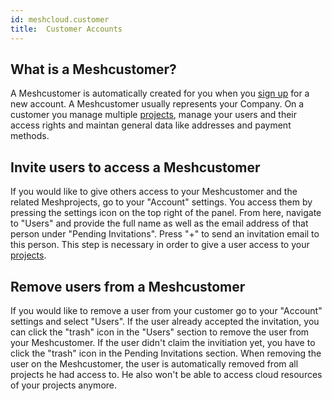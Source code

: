 ```yaml
---
id: meshcloud.customer
title:  Customer Accounts
---
```


## What is a Meshcustomer?

A Meshcustomer is automatically created for you when you [sign up](profile.md) for a new account. A Meshcustomer usually represents your Company. On a customer you manage multiple [projects](project.md), manage your users and their access rights and maintan general data like addresses and payment methods.

## Invite users to access a Meshcustomer

If you would like to give others access to your Meshcustomer and the related Meshprojects, go to your "Account" settings. You access them by pressing the settings icon on the top right of the panel. From here, navigate to "Users" and provide the full name as well as the email address of that person under "Pending Invitations". Press "+" to send an invitation email to this person. This step is necessary in order to give a user access to your [projects](project.md).

## Remove users from a Meshcustomer

If you would like to remove a user from your customer go to your "Account" settings and select "Users". If the user already accepted the invitation, you can click the "trash" icon in the "Users" section to remove the user from your Meshcustomer. If the user didn't claim the invitiation yet, you have to click the "trash" icon in the Pending Invitations section. When removing the user on the Meshcustomer, the user is automatically removed from all projects he had access to. He also won't be able to access cloud resources of your projects anymore.
